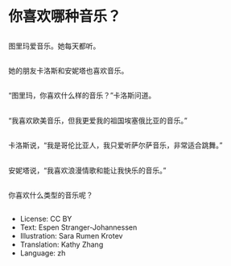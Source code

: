 # 你喜欢哪种音乐？

##
图里玛爱音乐。她每天都听。

##
她的朋友卡洛斯和安妮塔也喜欢音乐。

##
“图里玛，你喜欢什么样的音乐？”卡洛斯问道。

##
“我喜欢欧美音乐，但我更爱我的祖国埃塞俄比亚的音乐。”

##
卡洛斯说，“我是哥伦比亚人，我只爱听萨尔萨音乐，非常适合跳舞。”

##
安妮塔说，“我喜欢浪漫情歌和能让我快乐的音乐。”

##
你喜欢什么类型的音乐呢？

##
* License: CC BY
* Text: Espen Stranger-Johannessen
* Illustration: Sara Rumen Krotev
* Translation: Kathy Zhang
* Language: zh

